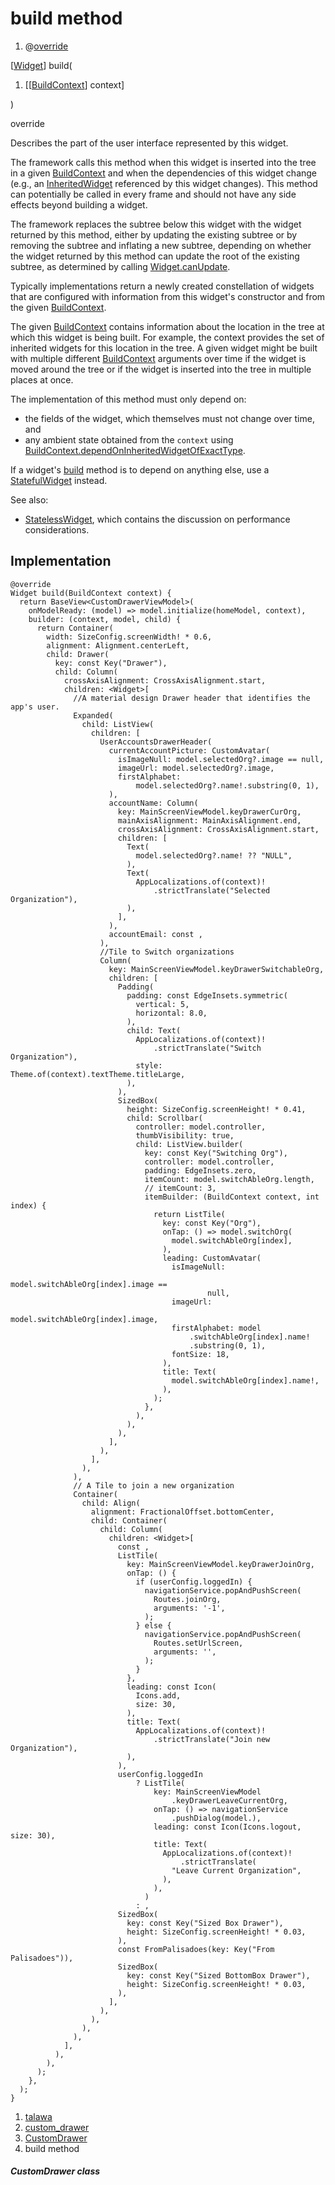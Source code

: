 
<div>

# build method

</div>


<div>

1.  @[override](https://api.flutter.dev/flutter/dart-core/override-constant.html)

</div>

[[Widget](https://api.flutter.dev/flutter/widgets/Widget-class.html)]
build(

1.  [[[BuildContext](https://api.flutter.dev/flutter/widgets/BuildContext-class.html)]
    context]

)


override




Describes the part of the user interface represented by this widget.

The framework calls this method when this widget is inserted into the
tree in a given
[BuildContext](https://api.flutter.dev/flutter/widgets/BuildContext-class.html)
and when the dependencies of this widget change (e.g., an
[InheritedWidget](https://api.flutter.dev/flutter/widgets/InheritedWidget-class.html)
referenced by this widget changes). This method can potentially be
called in every frame and should not have any side effects beyond
building a widget.

The framework replaces the subtree below this widget with the widget
returned by this method, either by updating the existing subtree or by
removing the subtree and inflating a new subtree, depending on whether
the widget returned by this method can update the root of the existing
subtree, as determined by calling
[Widget.canUpdate](https://api.flutter.dev/flutter/widgets/Widget/canUpdate.html).

Typically implementations return a newly created constellation of
widgets that are configured with information from this widget\'s
constructor and from the given
[BuildContext](https://api.flutter.dev/flutter/widgets/BuildContext-class.html).

The given
[BuildContext](https://api.flutter.dev/flutter/widgets/BuildContext-class.html)
contains information about the location in the tree at which this widget
is being built. For example, the context provides the set of inherited
widgets for this location in the tree. A given widget might be built
with multiple different
[BuildContext](https://api.flutter.dev/flutter/widgets/BuildContext-class.html)
arguments over time if the widget is moved around the tree or if the
widget is inserted into the tree in multiple places at once.

The implementation of this method must only depend on:

-   the fields of the widget, which themselves must not change over
    time, and
-   any ambient state obtained from the `context` using
    [BuildContext.dependOnInheritedWidgetOfExactType](https://api.flutter.dev/flutter/widgets/BuildContext/dependOnInheritedWidgetOfExactType.html).

If a widget\'s
[build](../../widgets_custom_drawer/CustomDrawer/build.html) method is
to depend on anything else, use a
[StatefulWidget](https://api.flutter.dev/flutter/widgets/StatefulWidget-class.html)
instead.

See also:

-   [StatelessWidget](https://api.flutter.dev/flutter/widgets/StatelessWidget-class.html),
    which contains the discussion on performance considerations.



## Implementation

``` language-dart
@override
Widget build(BuildContext context) {
  return BaseView<CustomDrawerViewModel>(
    onModelReady: (model) => model.initialize(homeModel, context),
    builder: (context, model, child) {
      return Container(
        width: SizeConfig.screenWidth! * 0.6,
        alignment: Alignment.centerLeft,
        child: Drawer(
          key: const Key("Drawer"),
          child: Column(
            crossAxisAlignment: CrossAxisAlignment.start,
            children: <Widget>[
              //A material design Drawer header that identifies the app's user.
              Expanded(
                child: ListView(
                  children: [
                    UserAccountsDrawerHeader(
                      currentAccountPicture: CustomAvatar(
                        isImageNull: model.selectedOrg?.image == null,
                        imageUrl: model.selectedOrg?.image,
                        firstAlphabet:
                            model.selectedOrg?.name!.substring(0, 1),
                      ),
                      accountName: Column(
                        key: MainScreenViewModel.keyDrawerCurOrg,
                        mainAxisAlignment: MainAxisAlignment.end,
                        crossAxisAlignment: CrossAxisAlignment.start,
                        children: [
                          Text(
                            model.selectedOrg?.name! ?? "NULL",
                          ),
                          Text(
                            AppLocalizations.of(context)!
                                .strictTranslate("Selected Organization"),
                          ),
                        ],
                      ),
                      accountEmail: const ,
                    ),
                    //Tile to Switch organizations
                    Column(
                      key: MainScreenViewModel.keyDrawerSwitchableOrg,
                      children: [
                        Padding(
                          padding: const EdgeInsets.symmetric(
                            vertical: 5,
                            horizontal: 8.0,
                          ),
                          child: Text(
                            AppLocalizations.of(context)!
                                .strictTranslate("Switch Organization"),
                            style: Theme.of(context).textTheme.titleLarge,
                          ),
                        ),
                        SizedBox(
                          height: SizeConfig.screenHeight! * 0.41,
                          child: Scrollbar(
                            controller: model.controller,
                            thumbVisibility: true,
                            child: ListView.builder(
                              key: const Key("Switching Org"),
                              controller: model.controller,
                              padding: EdgeInsets.zero,
                              itemCount: model.switchAbleOrg.length,
                              // itemCount: 3,
                              itemBuilder: (BuildContext context, int index) {
                                return ListTile(
                                  key: const Key("Org"),
                                  onTap: () => model.switchOrg(
                                    model.switchAbleOrg[index],
                                  ),
                                  leading: CustomAvatar(
                                    isImageNull:
                                        model.switchAbleOrg[index].image ==
                                            null,
                                    imageUrl:
                                        model.switchAbleOrg[index].image,
                                    firstAlphabet: model
                                        .switchAbleOrg[index].name!
                                        .substring(0, 1),
                                    fontSize: 18,
                                  ),
                                  title: Text(
                                    model.switchAbleOrg[index].name!,
                                  ),
                                );
                              },
                            ),
                          ),
                        ),
                      ],
                    ),
                  ],
                ),
              ),
              // A Tile to join a new organization
              Container(
                child: Align(
                  alignment: FractionalOffset.bottomCenter,
                  child: Container(
                    child: Column(
                      children: <Widget>[
                        const ,
                        ListTile(
                          key: MainScreenViewModel.keyDrawerJoinOrg,
                          onTap: () {
                            if (userConfig.loggedIn) {
                              navigationService.popAndPushScreen(
                                Routes.joinOrg,
                                arguments: '-1',
                              );
                            } else {
                              navigationService.popAndPushScreen(
                                Routes.setUrlScreen,
                                arguments: '',
                              );
                            }
                          },
                          leading: const Icon(
                            Icons.add,
                            size: 30,
                          ),
                          title: Text(
                            AppLocalizations.of(context)!
                                .strictTranslate("Join new Organization"),
                          ),
                        ),
                        userConfig.loggedIn
                            ? ListTile(
                                key: MainScreenViewModel
                                    .keyDrawerLeaveCurrentOrg,
                                onTap: () => navigationService
                                    .pushDialog(model.),
                                leading: const Icon(Icons.logout, size: 30),
                                title: Text(
                                  AppLocalizations.of(context)!
                                      .strictTranslate(
                                    "Leave Current Organization",
                                  ),
                                ),
                              )
                            : ,
                        SizedBox(
                          key: const Key("Sized Box Drawer"),
                          height: SizeConfig.screenHeight! * 0.03,
                        ),
                        const FromPalisadoes(key: Key("From Palisadoes")),
                        SizedBox(
                          key: const Key("Sized BottomBox Drawer"),
                          height: SizeConfig.screenHeight! * 0.03,
                        ),
                      ],
                    ),
                  ),
                ),
              ),
            ],
          ),
        ),
      );
    },
  );
}
```







1.  [talawa](../../index.html)
2.  [custom_drawer](../../widgets_custom_drawer/)
3.  [CustomDrawer](../../widgets_custom_drawer/CustomDrawer-class.html)
4.  build method

##### CustomDrawer class







